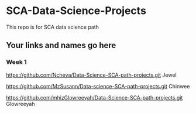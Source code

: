 # SCA-Data-Science-Projects
This repo is for SCA data science path

## Your links and names go here

### Week 1
https://github.com/Ncheya/Data-Science-SCA-path-projects.git Jewel 

https://github.com/MzSusann/Data-science-SCA-path-projects.git Chinwee

https://github.com/mhizGlowreeyah/Data-Science-SCA-path-projects.git Glowreeyah
